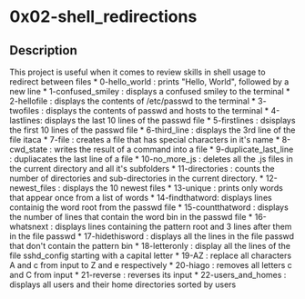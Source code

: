 # 0x02-shell_redirections

## Description

  This project is useful when it comes to review skills in shell usage to redirect between files 
    * 0-hello_world : prints "Hello, World", followed by a new line
    * 1-confused_smiley : displays a confused smiley to the terminal
    * 2-hellofile : displays the contents of /etc/passwd to the terminal
    * 3- twofiles : displays the contents of passwd and hosts to the terminal
    * 4-lastlines: displays the last 10 lines of the passwd file
    * 5-firstlines : dsisplays the first 10 lines of the passwd file
    * 6-third_line : displays the 3rd line of the file itaca
    * 7-file : creates a file that has special characters in it's name
    * 8-cwd_state : writes the result of a command into a file
    * 9-duplicate_last_line : dupliacates the last line of a file
    * 10-no_more_js : deletes all the .js files in the current directory and all it's subfolders
    * 11-directories : counts the number of directories and sub-directories in the current directory.
    * 12-newest_files : displays the 10 newest files
    * 13-unique : prints only words that appear once from a list of words
    * 14-findthatword: displays lines containig the word root from the passwd file
    * 15-countthatword : displays the number of lines that contain the word bin in the passwd file
    * 16-whatsnext : displays lines containing the pattern root and 3 lines after them in the file passwd
    * 17-hidethisword : displays all the lines in the file passwd that don't contain the pattern bin 
    * 18-letteronly : display all the lines of the file sshd_config starting with a capital letter 
    * 19-AZ : replace all characters A and c from input to Z and e respectively
    * 20-hiago : removes all letters c and C from input
    * 21-reverse : reverses its input
    * 22-users_and_homes : displays all users and their home directories sorted by users


